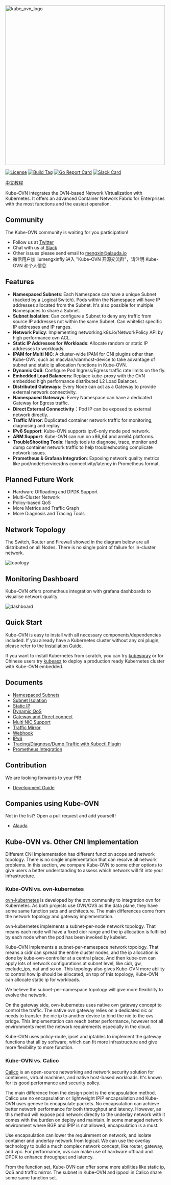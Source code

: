 <img src="docs/logo-horizontal.svg" alt="kube_ovn_logo" width="500"/>

[![License](https://img.shields.io/badge/License-Apache%202.0-blue.svg)](https://github.com/alauda/kube-ovn/blob/master/LICENSE)
[![Build Tag](https://img.shields.io/github/tag/alauda/kube-ovn.svg)](https://github.com/alauda/kube-ovn/releases)
[![Go Report Card](https://goreportcard.com/badge/github.com/alauda/kube-ovn)](https://goreportcard.com/report/github.com/alauda/kube-ovn)
[![Slack Card](https://kube-ovn-slackin.herokuapp.com/badge.svg)](https://kube-ovn-slackin.herokuapp.com)

[中文教程](https://github.com/alauda/kube-ovn/wiki)

Kube-OVN integrates the OVN-based Network Virtualization with Kubernetes. It offers an advanced Container Network Fabric for Enterprises with the most functions and the easiest operation.

## Community
The Kube-OVN community is waiting for you participation!
- Follow us at [Twitter](https://twitter.com/KubeOvn)
- Chat with us at [Slack](https://kube-ovn-slackin.herokuapp.com/)
- Other issues please send email to [mengxin@alauda.io](mailto:mengxin@alauda.io)
- 微信用户加 liumengxinfly 进入 "Kube-OVN 开源交流群"，请注明 Kube-OVN 和个人信息

## Features
- **Namespaced Subnets**: Each Namespace can have a unique Subnet (backed by a Logical Switch). Pods within the Namespace will have IP addresses allocated from the Subnet. It's also possible for multiple Namespaces to share a Subnet.
- **Subnet Isolation**: Can configure a Subnet to deny any traffic from source IP addresses not within the same Subnet. Can whitelist specific IP addresses and IP ranges.
- **Network Policy**: Implementing networking.k8s.io/NetworkPolicy API by high performance ovn ACL.
- **Static IP Addresses for Workloads**: Allocate random or static IP addresses to workloads.
- **IPAM for Multi NIC**: A cluster-wide IPAM for CNI plugins other than Kube-OVN, such as macvlan/vlan/host-device to take advantage of subnet and static ip allocation functions in Kube-OVN.
- **Dynamic QoS**: Configure Pod Ingress/Egress traffic rate limits on the fly.
- **Embedded Load Balancers**: Replace kube-proxy with the OVN embedded high performance distributed L2 Load Balancer.
- **Distributed Gateways**: Every Node can act as a Gateway to provide external network connectivity.
- **Namespaced Gateways**: Every Namespace can have a dedicated Gateway for Egress traffic.
- **Direct External Connectivity**：Pod IP can be exposed to external network directly.
- **Traffic Mirror**: Duplicated container network traffic for monitoring, diagnosing and replay.
- **IPv6 Support**: Kube-OVN supports ipv6-only mode pod network.
- **ARM Support**: Kube-OVN can run on x86_64 and arm64 platforms.
- **TroubleShooting Tools**: Handy tools to diagnose, trace, monitor and dump container network traffic to help troubleshooting complicate network issues.
- **Prometheus & Grafana Integration**: Exposing network quality metrics like pod/node/service/dns connectivity/latency in Prometheus format.

## Planned Future Work
- Hardware Offloading and DPDK Support
- Multi-Cluster Network
- Policy-based QoS
- More Metrics and Traffic Graph
- More Diagnosis and Tracing Tools

## Network Topology

The Switch, Router and Firewall showed in the diagram below are all distributed on all Nodes. There is no single point of failure for in-cluster network.

![topology](docs/ovn-network-topology.png "kube-ovn network topology")

## Monitoring Dashboard

Kube-OVN offers prometheus integration with grafana dashboards to visualise network quality.

![dashboard](docs/pinger-grafana.png)

## Quick Start
Kube-OVN is easy to install with all necessary components/dependencies included. If you already have a Kubernetes cluster without any cni plugin, please refer to the [Installation Guide](docs/install.md).

If you want to install Kubernetes from scratch, you can try [kubespray](https://github.com/kubernetes-sigs/kubespray/blob/master/docs/kube-ovn.md) or for Chinese users try [kubeasz](https://github.com/easzlab/kubeasz/blob/master/docs/setup/network-plugin/kube-ovn.md) to deploy a production ready Kubernetes cluster with Kube-OVN embedded.

## Documents
- [Namespaced Subnets](docs/subnet.md)
- [Subnet Isolation](docs/subnet.md#isolation)
- [Static IP](docs/static-ip.md)
- [Dynamic QoS](docs/qos.md)
- [Gateway and Direct connect](docs/subnet.md#gateway)
- [Multi NIC Support](docs/multi-nic.md)
- [Traffic Mirror](docs/mirror.md)
- [Webhook](docs/webhook.md)
- [IPv6](docs/ipv6.md)
- [Tracing/Diagnose/Dump Traffic with Kubectl Plugin](docs/kubectl-plugin.md)
- [Prometheus Integration](docs/prometheus.md)


## Contribution
We are looking forwards to your PR!

- [Development Guide](docs/development.md)

## Companies using Kube-OVN

Not in the list? Open a pull request and add yourself!

- [Alauda](http://www.alauda.cn/)

## Kube-OVN vs. Other CNI Implementation

Different CNI Implementation has different function scope and network topology. There is no single implementation that can resolve all network problems. In this section, we compare Kube-OVN
to some other options to give users a better understanding to assess which network will fit into your infrastructure.

### Kube-OVN vs. ovn-kubernetes

[ovn-kubernetes](https://github.com/ovn-org/ovn-kubernetes) is developed by the ovn community to integration ovn for Kubernetes. As both projects use OVN/OVS as the data plane, they have some same function sets and architecture. The main differences come from the network topology and gateway implementation.

ovn-kubernetes implements a subnet-per-node network topology. 
That means each node will have a fixed cidr range and the ip allocation is fulfilled by each node when the pod has been invoked by kubelet. 

Kube-OVN implements a subnet-per-namespace network topology.
That means a cidr can spread the entire cluster nodes, and the ip allocation is done by kube-ovn-controller at a central place. And then kube-ovn can apply lots of network configurations at subnet level, like cidr, gw, exclude_ips, nat and so on. This topology also gives Kube-OVN more ability to control how ip should be allocated, on top of this topology, Kube-OVN can allocate static ip for workloads.

We believe the subnet-per-namespace topology will give more flexibility to evolve the network.

On the gateway side, ovn-kubernetes uses native ovn gateway concept to control the traffic. The native ovn gateway relies on a dedicated nic or needs to transfer the nic ip to another device to bind the nic to the ovs bridge. This implementation can reach better performance, however not all environments meet the network requirements especially in the cloud. 

Kube-OVN uses policy-route, ipset and iptables to implement the gateway functions that all by software, which can fit more infrastructure and give more flexibility to more function.

### Kube-OVN vs. Calico

[Calico](https://www.projectcalico.org/) is an open-source networking and network security solution for containers, virtual machines, and native host-based workloads. It's known for its good performance and security policy.

The main difference from the design point is the encapsulation method. Calico use no encapsulation or lightweight IPIP encapsulation and Kube-OVN uses geneve to encapsulate packets. No encapsulation can achieve better network performance for both throughput and latency. However, as this method will expose pod network directly to the underlay network with it comes with the burden on deploy and maintain. In some managed network environment where BGP and IPIP is not allowed, encapsulation is a must.

Use encapsulation can lower the requirement on network, and isolate container and underlay network from logical. We can use the overlay technology to build a much complex network concept, like router, gateway, and vpc. For performance, ovs can make use of hardware offload and DPDK to enhance throughput and latency.

From the function set, Kube-OVN can offer some more abilities like static ip, QoS and traffic mirror. The subnet in Kube-OVN and ippool in Calico share some same function set.

